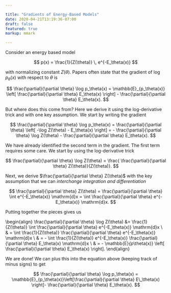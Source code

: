 ```yaml
---

title: "Gradients of Energy-Based Models"
date: 2020-04-21T13:19:36-07:00
draft: false
featured: true
markup: mmark

---
```


Consider an energy based model

$$
p(x) = \frac{1}{Z(\theta)} \, e^{-E_\theta(x)}
$$

with normalizing constant $Z(\theta)$. Papers often state that the gradient of $\log p_\theta(x)$ with respect to $\theta$ is

$$
\frac{\partial}{\partial \theta} \log p_\theta(x) = \mathbb{E}_{p_\theta(x)} \left[ \frac{\partial}{\partial \theta} E_\theta(x) \right] - \frac{\partial}{\partial \theta} E_\theta(x). 
$$

But where does this come from? Here we derive it using the log-derivative trick and with one key assumption. We start by writing the gradient

$$
\frac{\partial}{\partial \theta} \log p_\theta(x) = \frac{\partial}{\partial \theta} \left[ -\log Z(\theta) - E_\theta(x) \right] = - \frac{\partial}{\partial \theta} \log Z(\theta) - \frac{\partial}{\partial \theta} E_\theta(x).
$$

We have already identified the second term in the gradient. The first term requires some care. We start by using the log-derivative trick

$$
\frac{\partial}{\partial \theta} \log Z(\theta) = \frac{ \frac{\partial}{\partial \theta} Z(\theta)}{Z(\theta)}.
$$

Next, we derive $\frac{\partial}{\partial \theta} Z(\theta)$ with the key assumption that we can *interchange integration and differentiation* 

$$
\frac{\partial}{\partial \theta} Z(\theta) = \frac{\partial}{\partial \theta} \int e^{-E_\theta(x)} \mathrm{d}x = \int \frac{\partial}{\partial \theta} e^{-E_\theta(x)} \mathrm{d}x.
$$ 

Putting together the pieces gives us

\begin{align}
\frac{\partial}{\partial \theta} \log Z(\theta)  &= \frac{1}{Z(\theta)} \int \frac{\partial}{\partial \theta} e^{-E_\theta(x)} \mathrm{d}x \\ 
 & = \int  \frac{1}{Z(\theta)} \frac{\partial}{\partial \theta} e^{-E_\theta(x)} \mathrm{d}x \\
 & = - \int  \frac{1}{Z(\theta)} e^{-E_\theta(x)}  \frac{\partial}{\partial \theta} E_\theta(x)  \mathrm{d}x \\
 & = - \mathbb{E}_{p_\theta(x)} \left[  \frac{\partial}{\partial \theta} E_\theta(x) \right].
\end{align}

We are done! We can plus this into the equation above (keeping track of minus signs) to get

$$
\frac{\partial}{\partial \theta} \log p_\theta(x) = \mathbb{E}_{p_\theta(x)}\left[\frac{\partial}{\partial \theta} E\_\theta(x) \right]- \frac{\partial}{\partial \theta} E_\theta(x).
$$
